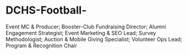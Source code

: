 # DCHS-Football-
Event MC &amp; Producer; Booster-Club Fundraising Director; Alumni Engagement Strategist; Event Marketing &amp; SEO Lead; Survey Methodologist; Auction &amp; Mobile Giving Specialist; Volunteer Ops Lead; Program &amp; Recognition Chair
